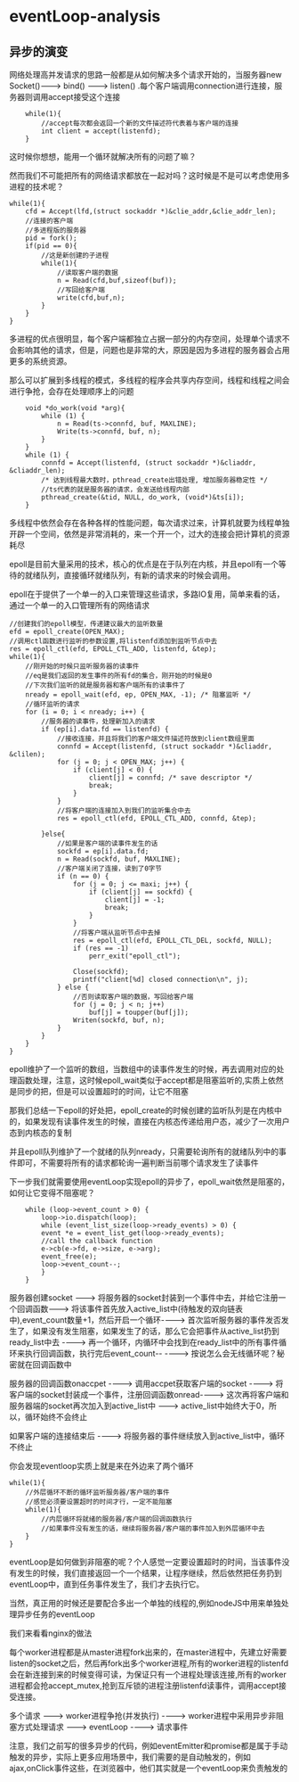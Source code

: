 # eventLoop-analysis


## 异步的演变

网络处理高并发请求的思路一般都是从如何解决多个请求开始的，当服务器new Socket()---> bind() ---> listen() .每个客户端调用connection进行连接，服务器则调用accept接受这个连接

        while(1){
            //accept每次都会返回一个新的文件描述符代表着与客户端的连接
            int client = accept(listenfd);
        }

这时候你想想，能用一个循环就解决所有的问题了嘛？

然而我们不可能把所有的网络请求都放在一起对吗？这时候是不是可以考虑使用多进程的技术呢？

    while(1){
        cfd = Accept(lfd,(struct sockaddr *)&clie_addr,&clie_addr_len);
        //连接的客户端
        //多进程版的服务器
        pid = fork();
        if(pid == 0){
            //这是新创建的子进程
            while(1){
                //读取客户端的数据
                n = Read(cfd,buf,sizeof(buf));
                //写回给客户端
                write(cfd,buf,n);
            }
        }
    }

多进程的优点很明显，每个客户端都独立占据一部分的内存空间，处理单个请求不会影响其他的请求，但是，问题也是非常的大，原因是因为多进程的服务器会占用更多的系统资源。

那么可以扩展到多线程的模式，多线程的程序会共享内存空间，线程和线程之间会进行争抢，会存在处理顺序上的问题

        void *do_work(void *arg){
            while (1) {
                n = Read(ts->connfd, buf, MAXLINE);
                Write(ts->connfd, buf, n);
            }
        }
        while (1) {
            connfd = Accept(listenfd, (struct sockaddr *)&cliaddr, &cliaddr_len);
            /* 达到线程最大数时，pthread_create出错处理, 增加服务器稳定性 */
            //ts代表的就是服务器的请求，会发送给线程内部
            pthread_create(&tid, NULL, do_work, (void*)&ts[i]);
        }

多线程中依然会存在各种各样的性能问题，每次请求过来，计算机就要为线程单独开辟一个空间，依然是非常消耗的，来一个开一个，过大的连接会把计算机的资源耗尽

epoll是目前大量采用的技术，核心的优点是在于队列在内核，并且epoll有一个等待的就绪队列，直接循环就绪队列，有新的请求来的时候会调用。

epoll在于提供了一个单一的入口来管理这些请求，多路IO复用，简单来看的话，通过一个单一的入口管理所有的网络请求

    //创建我们的epoll模型，传递建议最大的监听数量
	efd = epoll_create(OPEN_MAX);
    //调用ctl函数进行监听的参数设置,将listenfd添加到监听节点中去
	res = epoll_ctl(efd, EPOLL_CTL_ADD, listenfd, &tep);
    while(1){
        //刚开始的时候只监听服务器的读事件
		//eq是我们返回的发生事件的所有fd的集合，刚开始的时候是0
		//下次我们监听的就是服务器和客户端所有的读事件了
		nready = epoll_wait(efd, ep, OPEN_MAX, -1); /* 阻塞监听 */
        //循环监听的请求
        for (i = 0; i < nready; i++) {
            //服务器的读事件，处理新加入的请求
            if (ep[i].data.fd == listenfd) {
                //接收连接，并且将我们的客户端文件描述符放到client数组里面
				connfd = Accept(listenfd, (struct sockaddr *)&cliaddr, &clilen);
                for (j = 0; j < OPEN_MAX; j++) {
					if (client[j] < 0) {
						client[j] = connfd; /* save descriptor */
						break;
					}
				}
                //将客户端的连接加入到我们的监听集合中去
				res = epoll_ctl(efd, EPOLL_CTL_ADD, connfd, &tep);

            }else{
                //如果是客户端的读事件发生的话
				sockfd = ep[i].data.fd;
				n = Read(sockfd, buf, MAXLINE);
				//客户端关闭了连接，读到了0字节
				if (n == 0) {
					for (j = 0; j <= maxi; j++) {
						if (client[j] == sockfd) {
							client[j] = -1;
							break;
						}
					}
					//将客户端从监听节点中去掉
					res = epoll_ctl(efd, EPOLL_CTL_DEL, sockfd, NULL);
					if (res == -1)
						perr_exit("epoll_ctl");

					Close(sockfd);
					printf("client[%d] closed connection\n", j);
				} else {
					//否则读取客户端的数据，写回给客户端
					for (j = 0; j < n; j++)
						buf[j] = toupper(buf[j]);
					Writen(sockfd, buf, n);
				}
            }
        }
    }

epoll维护了一个监听的数组，当数组中的读事件发生的时候，再去调用对应的处理函数处理，注意，这时候epoll_wait类似于accept都是阻塞监听的,实质上依然是同步的把，但是可以设置超时的时间，让它不阻塞

那我们总结一下epoll的好处把，epoll_create的时候创建的监听队列是在内核中的，如果发现有读事件发生的时候，直接在内核态传递给用户态，减少了一次用户态到内核态的复制

并且epoll队列维护了一个就绪的队列nready，只需要轮询所有的就绪队列中的事件即可，不需要将所有的请求都轮询一遍判断当前哪个请求发生了读事件

下一步我们就需要使用eventLoop实现epoll的异步了，epoll_wait依然是阻塞的，如何让它变得不阻塞呢？


        while (loop->event_count > 0) {
            loop->io.dispatch(loop);
            while (event_list_size(loop->ready_events) > 0) {
            event *e = event_list_get(loop->ready_events);
            //call the callback function
            e->cb(e->fd, e->size, e->arg);
            event_free(e);
            loop->event_count--;
            }
        }

服务器创建socket ---> 将服务器的socket封装到一个事件中去，并给它注册一个回调函数---> 将该事件首先放入active_list中(待触发的双向链表中),event_count数量+1，然后开启一个循环----> 首次监听服务器的事件发否发生了，如果没有发生阻塞，如果发生了的话，那么它会把事件从active_list扔到ready_list中去 ----> 再一个循环，内循环中会找到在ready_list中的所有事件循环来执行回调函数，执行完后event_count-- ----> 按说怎么会无线循环呢？秘密就在回调函数中

服务器的回调函数onaccpet ----> 调用accpet获取客户端的socket ----> 将客户端的socket封装成一个事件，注册回调函数onread----> 这次再将客户端和服务器端的socket再次加入到active_list中 ---> active_list中始终大于0，所以，循环始终不会终止

如果客户端的连接结束后 ----> 将服务器的事件继续放入到active_list中，循环不终止

你会发现eventloop实质上就是来在外边来了两个循环

    while(1){
        //外层循环不断的循环监听服务器/客户端的事件
        //感觉必须要设置超时的时间才行，一定不能阻塞
        while(1){
            //内层循环将就绪的服务器/客户端的回调函数执行
            //如果事件没有发生的话，继续将服务器/客户端的事件加入到外层循环中去
        }
    }

eventLoop是如何做到非阻塞的呢？个人感觉一定要设置超时的时间，当该事件没有发生的时候，我们直接返回一个一个结果，让程序继续，然后依然把任务扔到eventLoop中，直到任务事件发生了，我们才去执行它。

当然，真正用的时候还是要配合多出一个单独的线程的,例如nodeJS中用来单独处理异步任务的eventLoop


我们来看看nginx的做法

每个worker进程都是从master进程fork出来的，在master进程中，先建立好需要listen的socket之后，然后再fork出多个worker进程,所有的worker进程的listenfd会在新连接到来的时候变得可读，为保证只有一个进程处理该连接,所有的worker进程都会抢accept_mutex,抢到互斥锁的进程注册listenfd读事件，调用accept接受连接。

多个请求 ---> worker进程争抢(并发执行) ----> worker进程中采用异步非阻塞方式处理请求 ---> eventLoop ----> 请求事件

注意，我们之前写的很多异步的代码，例如eventEmitter和promise都是属于手动触发的异步，实际上更多应用场景中，我们需要的是自动触发的，例如ajax,onClick事件这些，在浏览器中，他们其实就是一个eventLoop来负责触发的



